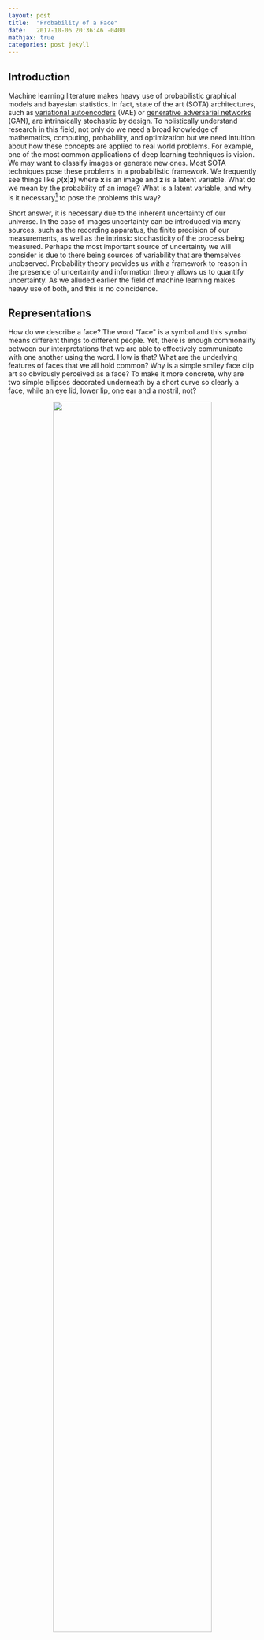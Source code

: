 ```yaml
---
layout: post
title:  "Probability of a Face"
date:   2017-10-06 20:36:46 -0400
mathjax: true
categories: post jekyll
---
```



## Introduction

Machine learning literature makes heavy use of probabilistic graphical models
and bayesian statistics. In fact, state of the art (SOTA) architectures, such as
[variational autoencoders][vae-blog] (VAE) or [generative adversarial
networks][gan-blog] (GAN), are intrinsically stochastic by design. To
holistically understand research in this field, not only do we need a broad
knowledge of mathematics, computing, probability, and optimization but we need
intuition about how these concepts are applied to real world problems. For 
example, one of the most common applications of deep learning techniques is
vision. We may want to classify images or generate new ones. Most SOTA
techniques pose these problems in a probabilistic framework. We frequently see
things like $p(\mathbf{x}|\mathbf{z})$ where $\mathbf{x}$ is an image and
$\mathbf{z}$ is a latent variable. What do we mean by the probability of an
image? What is a latent variable, and why is it necessary[^Bishop2006] to pose
the problems this way?
                                                                                                                                                                                                                    
Short answer, it is necessary due to the inherent uncertainty of our universe.
In the case of images uncertainty can be introduced via many
sources, such as the recording apparatus, the finite precision of our
measurements, as well as the intrinsic stochasticity of the process being
measured. Perhaps the most important source of uncertainty we will consider is
due to there being sources of variability that are themselves unobserved.
Probability theory provides us with a framework to reason in the presence of
uncertainty and information theory allows us to quantify uncertainty. As we 
alluded earlier the field of machine learning makes heavy use of both, and
this is no coincidence.


## Representations

How do we describe a face? The word "face" is a symbol and this symbol means
different things to different people. Yet, there is enough commonality between
our interpretations that we are able to effectively communicate with one
another using the word. How is that? What are the underlying features of faces
that we all hold common? Why is a simple smiley face clip art so obviously
perceived as a face? To make it more concrete, why are two simple ellipses
decorated underneath by a short curve so clearly a face, while an eye lid,
lower lip, one ear and a nostril, not? 


<p align="center">
<img src="/assets/2017-10-06-probability-of-an-image/compare_faces.png" height='80%' width='80%'>
</p>
*Different representations of a face. **Left**: Most would likely agree, this
is clearly a face. **Middle**: With nearly all of the details removed, a mere
two circles and curve are enough to create what most still recognize as a face.
**Right**: Does this look like a face? An ear, nostril, eyelid, and lip do not
seem to convey a face as clearly as the eyes and the mouth do.*

Features, or representations, are built on the idea that characteristics of the
symbol "face" are not a property of any one face. Rather, they only arise from
the myriad of things we use the symbol to represent. In other words, a
particular face is not ascribed meaning by the word "face" - the word "face"
derives meaning from the many faces it represents. This suggests that facial
characteristics can be described through the statistical properties of all
faces. Loosely speaking, these underlying statistical characteristics are what
the machine learning field often call latent variables.


## Probability of an Image

Most images are contaminated with noise that must be addressed. At the
highest level, we have noise being added to the data by the imaging device. The
next level of uncertainty comes as a consequence of discretization.
Images in reality are continuous but in the process of imaging we only measure
certain points along the face. Consider for example a military satellite
tracking a vehicle. If one wishes to predict the future location of the van,
the prediction is limited to be within one of the discrete cells that make up
its measurements. However, the true location of the van could be anywhere
within that grid cell. There is also intrinsic stochasticity at the atomic
level that we ignore. The fluctuations taking place at that scale are assumed
to be averaged out in our observations.

The unobserved sources of variability will be our primary focus. Before we
address that, let us lay down some preliminary concepts. We are going to assume
that there exists some true unknown process that determines what faces look
like. Each image in a dataset of faces can then be considered as a sample of
this process at 
a certain point during its life. This suggests that these snapshots are a
outputs of the underlying data generating process. Considering the many
sources of uncertainty outlined above, it is natural to describe this process
as a probability distribution. There will be many ways to interpret the data as
a probability, but we will explore the most common - considering any one image to be the result
of a data generating distribution, $P_{data}(\mathbf{x})$. Here $\mathbf{x}$ is considered to be
an image of a face with $n$ pixels. So $P_{data}$ is a joint distribution over
each pixel of the frame with a probability density function (pdf),
$p_{data}(x_1,x_2,\dots,x_n)$.

To build intuition about what $p_{data}(\mathbf{x})$ is and how it relates to
the assumed data generating process, we will explore a simple example. Take an
image with only 2 pixels... [$x_1$,$x_2$] where both $x_1$ and $x_2$ are in
[0,1]. Each image can be considered as a two dimensional point, in
$\mathbb{R}^2$. All possible images would occupy a square in the 2 dimensional
plane.


```python
x1 = np.random.uniform(size=500)
x2 = np.random.uniform(size=500)
fig = plt.figure();
ax = fig.add_subplot(1,1,1);
ax.scatter(x1, x2, edgecolor='black', s=80);
ax.grid();
ax.set_axisbelow(True);
ax.set_xlim(-0.25,1.25); ax.set_ylim(-0.25,1.25)
ax.set_xlabel('Pixel 2'); ax.set_ylabel('Pixel 1');
```


<p align="center">
<img src="/assets/2017-10-06-probability-of-an-image/0.png" height='60%' width='60%'>
</p>
*An image with two pixels can be considered as a point in two dimensional
space. Above we see what 500 images might look like in the plane if each pixel
were sampled from a uniform distribution $U(0,1)$.*

Any one point inside the unit square would represent an image. For example the image associated with the point $(0.25,0.85)$ is shown below.


```python
im = [(0.25, 0.85)]
plt.imshow(im, cmap='gray',vmin=0,vmax=1)
plt.tick_params(
    axis='both',       # apply changes to both x and y axes
    which='both',      # both major and minor ticks are affected
    bottom='off',      # ticks along the bottom edge are off
    top='off',         # ticks along the top edge are off
    left='off',
    right='off'
)
plt.xticks([])
plt.yticks([])
plt.xlabel('Pixel 1 = 0.25                                 Pixel 2 = 0.85')
```


<p align="center">
<img src="/assets/2017-10-06-probability-of-an-image/1.png" height='60%' width='60%'>
</p>
*If we grab an arbitrary point from the unit square, say $p=(0.25,0.85)$, we
can interpret it as an image. If each axis in the plane was coding for the
intensity of a pixel then we can visualize the point $p$ as an image where the
value along the y-axis represents the intensity of pixel 1 and the value along
the x-axis represents  the intensity of pixel 2.*

Now consider the case where there is some process correlating the two
variables. This would be similar to their being some rules behind the structure
of faces. We know, that this must be the case because if it weren't then faces
would be created randomly and we would not see the patterns that we do. In
this case, the pixels would be correlated in some manner due to the mechanism
driving the construction of faces. In this simple case, let's consider a direct
correlation of the form $x_1 = \frac{1}{2} \cos(2\pi x_2)+\frac{1}{2}+\epsilon$
where $\epsilon$ is a noise term coming from a low variability normal
distribution $\epsilon \sim N(0,\frac{1}{10})$. We see that in this case,
the images plotted in two dimensions resulting from this relationship form a
distinct pattern.


```python
x1 = lambda x2: 0.5*np.cos(2*np.pi*x2)+0.5
x2 = np.linspace(0,1,200)
eps = np.random.normal(scale=0.1, size=200)
fig = plt.figure();
ax = fig.add_subplot(1,1,1);
ax.scatter(x2,x1(x2)+eps, edgecolor='black', s=80);
ax.grid();
ax.set_axisbelow(True);
ax.set_xlim(-0.25,1.25); ax.set_ylim(-0.25,1.25); 
plt.axes().set_aspect('equal')
ax.set_xlabel('Pixel 2'); ax.set_ylabel('Pixel 1'); 
```


<p align="center">
<img src="/assets/2017-10-06-probability-of-an-image/2.png" height='50%' width='50%'>
</p>
*If there is a structured process behind the generation of the images, then this
structure can be revealed by visualizing the images where we treat each pixel
as its own dimension. Here we see a dependency between the pixels. It can be
described as pixel 2 being uniformly distributed between
zero and one, and pixel 1 being probabilistically determined by pixel 2 according
to $x_1 = \frac{1}{2} \cos(2\pi x_2)+\frac{1}{2}+\epsilon$ where $\epsilon \sim
N(0,\frac{1}{10})$.*


We will refer to the structure suggested by the two dimensional points as the
'manifold'. This is a common practice when analyzing images. A 28 by 28
dimensional image will be a point in 784 dimensional space. If we are examining
images with structure, various images of the number 2 for example, then it
turns out that these images will form a manifold in 784 dimensional space. In
most cases, as is the case in our contrived example, this manifold can be
described in a
lower dimensional space than that of the images themselves. The goal is to
'learn' this manifold. In our simple case we can describe the manifold as a
function of only 1 variable $$f(t) = <t,\frac{1}{2} \cos(2\pi t)+\frac{1}{2}>$$
This is what we would call the underlying data generating process. In practice
we usually describe the manifold in terms of a probability distribution. We
will refer to the data generating distribution in our example as $p_{test}(x_1,
x_2)$. Why did we choose a probability to describe the manifold created by the
data generating process? How might this probability be interpreted?

Learning a distribution from the points alone turns out to be a difficult task. Here we will
use a common non parametric technique for describing distributions, the
histogram. Looking at a histogram of the images, or two dimensional points,
will give us insight into the structure of the distribution from which they
came. Notice here though that the histogram merely describes the distribution,
we do not know what it is.


```python
from matplotlib.colors import LogNorm
x2 = np.random.uniform(size=100000)
eps = np.random.normal(scale=0.1, size=100000)
hist2d = plt.hist2d(x2,x1(x2)+eps, bins=50, norm=LogNorm())
plt.xlim(0.0,1.0); plt.ylim(-0.3,1.3); plt.axes().set_aspect('equal')
plt.xlabel('Pixel 2'); plt.ylabel('Pixel 1')
plt.colorbar();
```


<p align="center">
<img src="/assets/2017-10-06-probability-of-an-image/3.png" height='50%' width='50%'>
</p>
*The intensity of point $(x_1,x_2)$ in this histogram is a proxy for how likely
an image with pixels $x_1$ and $x_2$ is to arise. From this histogram we can
see that the collection of images possess a pattern. This suggests the
existence of a structured process giving rise to them.*


As our intuition might have indicated, the data generating distribution looks
very similar to the structure suggested by the two dimensional images plotted
above. There is high probability very near the actual curve  $x_1 = \frac{1}{2}
\cos(2\pi x_2)+\frac{1}{2}$ and low probability as we move away. We imposed the
uncertainty via the Gaussian noise term $\epsilon$. However, in real data the
uncertainty can be due to the myriad sources outlined above. In these cases a
complex probability distribution isn't an arbitrary choice for representing the
data, it becomes necessary. 

Hopefully we're now beginning to understand how to interpret $p_{test}(x_1,
x_2)$. One might say $p_{test}$ measures how likely a certain configuration of
$x_1$ and $x_2$ is to have arisen from the data generating process $f(t)$.
Therefore if one can learn the data generating distribution, then they have a
descriptive measure of the true underlying data generating process. This
intuition extends to the $p_{data}(x)$ for faces that was presented above. 


[dl-book]: http://www.deeplearningbook.org
[vae-blog]: http://blog.fastforwardlabs.com/2016/08/12/introducing-variational-autoencoders-in-prose-and.html
[gan-blog]: http://www.rricard.me/machine/learning/generative/adversarial/networks/2017/04/05/gans-part1.html
[^Bishop2006]: In Christopher Bishop's 2009 revision of [Pattern Recognition and Machine Learning][Bishop2006] he states that representing an image as a probability distribution is not an arbitrary choice, but a necessary one.
[Bishop2006]: https://www.amazon.com/Pattern-Recognition-Learning-Information-Statistics/dp/0387310738
